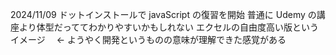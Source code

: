 2024/11/09
ドットインストールで javaScript の復習を開始
普通に Udemy の講座より体型だっててわかりやすいかもしれない
エクセルの自由度高い版というイメージ　 ← ようやく開発というものの意味が理解できた感覚がある
